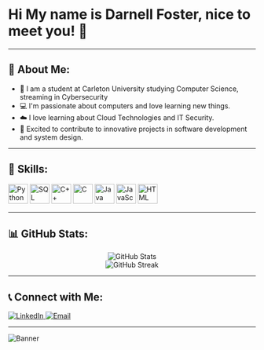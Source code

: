 # Hi My name is Darnell Foster, nice to meet you! 👋
---

## 🚀 About Me:
- 🏫 I am a student at Carleton University studying Computer Science, streaming in Cybersecurity
- 💻 I'm passionate about computers and love learning new things.
- ☁️ I love learning about Cloud Technologies and IT Security.
- 🌟 Excited to contribute to innovative projects in software development and system design.

---

## 🔧 Skills:
<p align="left">
  <img src="https://img.icons8.com/color/48/python.png" alt="Python" height="40"/>
  <img src="https://img.icons8.com/color/48/sql.png" alt="SQL" height="40"/>
  <img src="https://img.icons8.com/color/48/c-plus-plus-logo.png" alt="C++" height="40"/>
  <img src="https://img.icons8.com/color/48/c-programming.png" alt="C" height="40"/>
  <img src="https://img.icons8.com/color/48/java-coffee-cup-logo.png" alt="Java" height="40"/>
  <img src="https://img.icons8.com/color/48/javascript.png" alt="JavaScript" height="40"/>
  <img src="https://img.icons8.com/color/48/html-5.png" alt="HTML" height="40"/>
</p>

---

## 📊 GitHub Stats:
<p align="center">
  <img src="https://github-readme-stats.vercel.app/api?username=darnell-foster&show_icons=true&theme=radical" alt="GitHub Stats"/>
  <br/>
  <img src="https://github-readme-streak-stats.herokuapp.com/?user=darnell-foster&theme=radical" alt="GitHub Streak"/>
</p>

---

## 📞 Connect with Me:
<p align="left">
  <a href="https://www.linkedin.com/in/darnell-foster-495574234/" target="_blank">
    <img src="https://img.shields.io/badge/-LinkedIn-blue?style=flat&logo=linkedin" alt="LinkedIn"/>
  </a>
  <a href="mailto:darnellfoster12@gmail.com" target="_blank">
    <img src="https://img.shields.io/badge/-Email-red?style=flat&logo=gmail" alt="Email"/>
  </a>
</p>

---

![Banner](https://via.placeholder.com/1200x400.png?text=Welcome+to+My+GitHub+Profile!)
